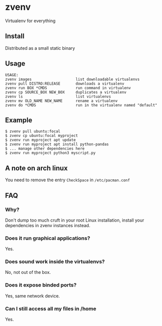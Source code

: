 # zvenv
Virtualenv for everything

## Install
Distributed as a small static binary

## Usage
```
USAGE:
zvenv images                    list downloadable virtualenvs
zvenv pull DISTRO:RELEASE       downloads a virtualenv
zvenv run BOX *CMDS             run command in virtualenv
zvenv cp SOURCE_BOX NEW_BOX     duplicates a virtualenv
zvenv ls                        list virtualenvs
zvenv mv OLD_NAME NEW_NAME      rename a virtualenv
zvenv do *CMDS                  run in the virtualenv named "default"
```

## Example
```
$ zvenv pull ubuntu:focal
$ zvenv cp ubuntu:focal myproject
$ zvenv run myproject apt update
$ zvenv run myproject apt install python-pandas
$ ... manage other dependencies here
$ zvenv run myproject python3 myscript.py
```


## A note on arch linux
You need to remove the entry `CheckSpace` in `/etc/pacman.conf`

## FAQ

### Why?

Don't dump too much cruft in your root Linux installation, install your dependencies in zvenv instances instead.

### Does it run graphical applications?
Yes.

### Does sound work inside the virtualenvs?
No, not out of the box.

### Does it expose binded ports?
Yes, same network device.

### Can I still access all my files in /home
Yes.

